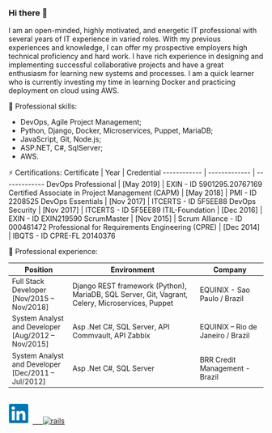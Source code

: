 ### Hi there 👋

<!--
**victor-cleber/victor-cleber** is a ✨ _special_ ✨ repository because its `README.md` (this file) appears on your GitHub profile.

Here are some ideas to get you started:

- 🔭 I’m currently working on ...
- 🌱 I’m currently learning ...
- 👯 I’m looking to collaborate on ...
- 🤔 I’m looking for help with ...
- 💬 Ask me about ...
- 📫 How to reach me: ...
- 😄 Pronouns: ...
- ⚡ My certificates: ...
-->

I am an open-minded, highly motivated, and energetic IT professional with several years of IT experience in varied roles. With my previous experiences and knowledge, I can offer my prospective employers high technical proficiency and hard work. I have rich experience in designing and implementing successful collaborative projects and have a great enthusiasm for learning new systems and processes.
I am a quick learner who is currently investing my time in learning Docker and practicing deployment on cloud using AWS.

🔭 Professional skills:
- DevOps, Agile Project Management;
- Python, Django, Docker, Microservices, Puppet, MariaDB;
- JavaScript, Git, Node.js;
- ASP.NET, C#, SqlServer;
- AWS.

⚡ Certifications: 
Certificate | Year | Credential
------------ | ------------- | -------------
DevOps Professional  | [May 2019] | EXIN -  ID 5901295.20767169
Certified Associate in Project Management (CAPM) | [May 2018] | PMI - ID 2208525
DevOps Essentials | [Nov 2017] | ITCERTS -  ID 5F5EE88 
DevOps Security | [Nov 2017]  | ITCERTS - ID 5F5EE89
ITIL-Foundation | [Dec 2016]  | EXIN - ID EXIN219590
ScrumMaster | [Nov 2015]  | Scrum Alliance - ID 000461472
Professional for Requirements Engineering (CPRE) | [Dec 2014] | IBQTS - ID CPRE-FL 20140376

🔭 Professional experience:

Position | Environment | Company
------------ | ------------- | -------------
Full Stack Developer<br/>[Nov/2015 – Nov/2018] | Django REST framework (Python), MariaDB, SQL Server, Git, Vagrant, Celery, Microservices, Puppet | EQUINIX - Sao Paulo / Brazil
System Analyst and Developer<br/>[Aug/2012 – Nov/2015] | Asp .Net C#, SQL Server, API Commvault, API Zabbix | EQUINIX – Rio de Janeiro / Brazil
System Analyst and Developer<br/>[Dec/2011 – Jul/2012] | Asp .Net C#, SQL Server | BRR Credit Management - Brazil	


<br/>
<a href="https://www.linkedin.com/in/victor-cleber/?locale=en_US" target="_blank">
<img src="https://raw.githubusercontent.com/devicons/devicon/master/icons/linkedin/linkedin-original.svg" alt="rails" width="40" height="40" style="max-width: 100%;"></img></a>&nbsp;
<a href="https://www.instagram.com/alfredogomesss/" target="_blank">&nbsp;
&nbsp;<a href="https://my.indeed.com/p/victorcleberf-93uy3ch" target="_blank">&nbsp;&nbsp;<img src="https://play-lh.googleusercontent.com/_sJ-ST-crO8lxIzTv44xv_hiZvA6X7X2-8jSjhha2RfYcGSgACRod38yA6dfmcJHy_M" alt="rails" width="40" height="40" style="max-width: 100%;"></img></a>
</br>

<!--[![Top Langs](https://github-readme-stats.vercel.app/api/top-langs/?username=victor-cleber&layout=compact)](https://github.com/victor-cleber/github-readme-stats)
-->
